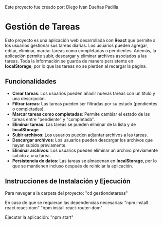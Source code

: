 Este proyecto fue creado por: Diego Iván Dueñas Padilla
# Gestión de Tareas

Esto proyecto es una aplicación web desarrollada con **React** que permite a los usuarios gestionar sus tareas diarias. Los usuarios pueden agregar, editar, eliminar, marcar tareas como completadas o pendientes. Además, la aplicación permite subir, descargar y eliminar archivos asociados a las tareas. Toda la información se guarda de manera persistente en **localStorage**, por lo que las tareas no se pierden al recargar la página.

## Funcionalidades

- **Crear tareas**: Los usuarios pueden añadir nuevas tareas con un título y una descripción.
- **Filtrar tareas**: Las tareas pueden ser filtradas por su estado (pendientes o completadas).
- **Marcar tareas como completadas**: Permite cambiar el estado de las tareas entre "pendiente" y "completada".
- **Eliminar tareas**: Las tareas se pueden eliminar de la lista y de **localStorage**.
- **Subir archivos**: Los usuarios pueden adjuntar archivos a las tareas.
- **Descargar archivos**: Los usuarios pueden descargar los archivos que hayan subido previamente.
- **Eliminar archivos**: Los usuarios pueden eliminar un archivo previamente subido a una tarea.
- **Persistencia de datos**: Las tareas se almacenan en **localStorage**, por lo que se mantienen incluso después de reiniciar la aplicación.

## Instrucciones de Instalación y Ejecución
Para navegar a la carpeta del proyecto:
"cd gestiondetareas" 

En caso de que se requieran las dependencias necesarias:
"npm install react react-dom"
"npm install react-router-dom"

Ejecutar la aplicación:
"npm start"


